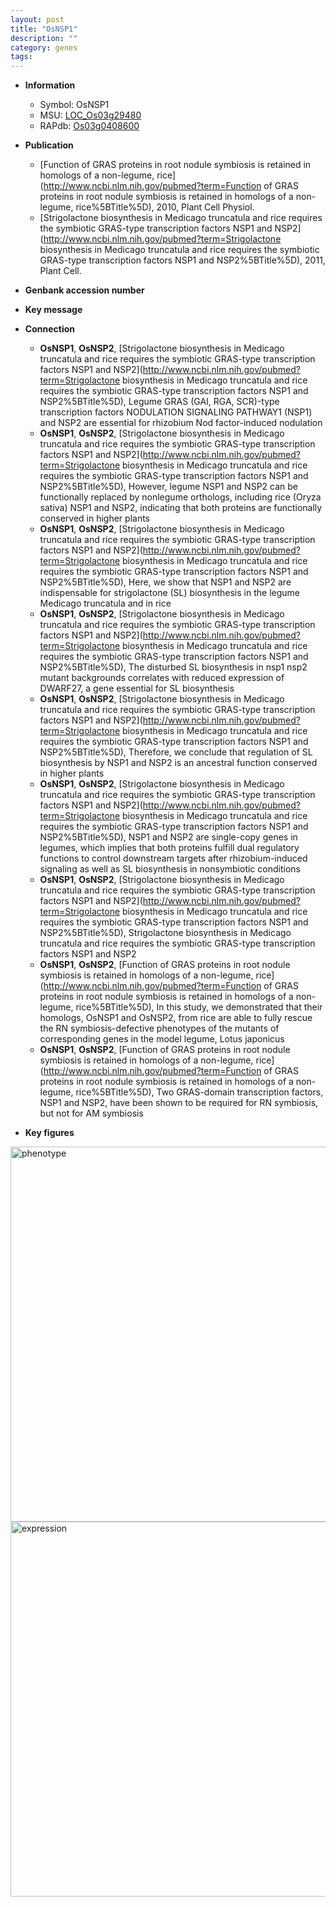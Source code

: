 ```yaml
---
layout: post
title: "OsNSP1"
description: ""
category: genes
tags: 
---
```


* **Information**  
    + Symbol: OsNSP1  
    + MSU: [LOC_Os03g29480](http://rice.plantbiology.msu.edu/cgi-bin/ORF_infopage.cgi?orf=LOC_Os03g29480)  
    + RAPdb: [Os03g0408600](http://rapdb.dna.affrc.go.jp/viewer/gbrowse_details/irgsp1?name=Os03g0408600)  

* **Publication**  
    + [Function of GRAS proteins in root nodule symbiosis is retained in homologs of a non-legume, rice](http://www.ncbi.nlm.nih.gov/pubmed?term=Function of GRAS proteins in root nodule symbiosis is retained in homologs of a non-legume, rice%5BTitle%5D), 2010, Plant Cell Physiol.
    + [Strigolactone biosynthesis in Medicago truncatula and rice requires the symbiotic GRAS-type transcription factors NSP1 and NSP2](http://www.ncbi.nlm.nih.gov/pubmed?term=Strigolactone biosynthesis in Medicago truncatula and rice requires the symbiotic GRAS-type transcription factors NSP1 and NSP2%5BTitle%5D), 2011, Plant Cell.

* **Genbank accession number**  

* **Key message**  

* **Connection**  
    + __OsNSP1__, __OsNSP2__, [Strigolactone biosynthesis in Medicago truncatula and rice requires the symbiotic GRAS-type transcription factors NSP1 and NSP2](http://www.ncbi.nlm.nih.gov/pubmed?term=Strigolactone biosynthesis in Medicago truncatula and rice requires the symbiotic GRAS-type transcription factors NSP1 and NSP2%5BTitle%5D), Legume GRAS (GAI, RGA, SCR)-type transcription factors NODULATION SIGNALING PATHWAY1 (NSP1) and NSP2 are essential for rhizobium Nod factor-induced nodulation
    + __OsNSP1__, __OsNSP2__, [Strigolactone biosynthesis in Medicago truncatula and rice requires the symbiotic GRAS-type transcription factors NSP1 and NSP2](http://www.ncbi.nlm.nih.gov/pubmed?term=Strigolactone biosynthesis in Medicago truncatula and rice requires the symbiotic GRAS-type transcription factors NSP1 and NSP2%5BTitle%5D), However, legume NSP1 and NSP2 can be functionally replaced by nonlegume orthologs, including rice (Oryza sativa) NSP1 and NSP2, indicating that both proteins are functionally conserved in higher plants
    + __OsNSP1__, __OsNSP2__, [Strigolactone biosynthesis in Medicago truncatula and rice requires the symbiotic GRAS-type transcription factors NSP1 and NSP2](http://www.ncbi.nlm.nih.gov/pubmed?term=Strigolactone biosynthesis in Medicago truncatula and rice requires the symbiotic GRAS-type transcription factors NSP1 and NSP2%5BTitle%5D), Here, we show that NSP1 and NSP2 are indispensable for strigolactone (SL) biosynthesis in the legume Medicago truncatula and in rice
    + __OsNSP1__, __OsNSP2__, [Strigolactone biosynthesis in Medicago truncatula and rice requires the symbiotic GRAS-type transcription factors NSP1 and NSP2](http://www.ncbi.nlm.nih.gov/pubmed?term=Strigolactone biosynthesis in Medicago truncatula and rice requires the symbiotic GRAS-type transcription factors NSP1 and NSP2%5BTitle%5D), The disturbed SL biosynthesis in nsp1 nsp2 mutant backgrounds correlates with reduced expression of DWARF27, a gene essential for SL biosynthesis
    + __OsNSP1__, __OsNSP2__, [Strigolactone biosynthesis in Medicago truncatula and rice requires the symbiotic GRAS-type transcription factors NSP1 and NSP2](http://www.ncbi.nlm.nih.gov/pubmed?term=Strigolactone biosynthesis in Medicago truncatula and rice requires the symbiotic GRAS-type transcription factors NSP1 and NSP2%5BTitle%5D), Therefore, we conclude that regulation of SL biosynthesis by NSP1 and NSP2 is an ancestral function conserved in higher plants
    + __OsNSP1__, __OsNSP2__, [Strigolactone biosynthesis in Medicago truncatula and rice requires the symbiotic GRAS-type transcription factors NSP1 and NSP2](http://www.ncbi.nlm.nih.gov/pubmed?term=Strigolactone biosynthesis in Medicago truncatula and rice requires the symbiotic GRAS-type transcription factors NSP1 and NSP2%5BTitle%5D), NSP1 and NSP2 are single-copy genes in legumes, which implies that both proteins fulfill dual regulatory functions to control downstream targets after rhizobium-induced signaling as well as SL biosynthesis in nonsymbiotic conditions
    + __OsNSP1__, __OsNSP2__, [Strigolactone biosynthesis in Medicago truncatula and rice requires the symbiotic GRAS-type transcription factors NSP1 and NSP2](http://www.ncbi.nlm.nih.gov/pubmed?term=Strigolactone biosynthesis in Medicago truncatula and rice requires the symbiotic GRAS-type transcription factors NSP1 and NSP2%5BTitle%5D), Strigolactone biosynthesis in Medicago truncatula and rice requires the symbiotic GRAS-type transcription factors NSP1 and NSP2
    + __OsNSP1__, __OsNSP2__, [Function of GRAS proteins in root nodule symbiosis is retained in homologs of a non-legume, rice](http://www.ncbi.nlm.nih.gov/pubmed?term=Function of GRAS proteins in root nodule symbiosis is retained in homologs of a non-legume, rice%5BTitle%5D), In this study, we demonstrated that their homologs, OsNSP1 and OsNSP2, from rice are able to fully rescue the RN symbiosis-defective phenotypes of the mutants of corresponding genes in the model legume, Lotus japonicus
    + __OsNSP1__, __OsNSP2__, [Function of GRAS proteins in root nodule symbiosis is retained in homologs of a non-legume, rice](http://www.ncbi.nlm.nih.gov/pubmed?term=Function of GRAS proteins in root nodule symbiosis is retained in homologs of a non-legume, rice%5BTitle%5D), Two GRAS-domain transcription factors, NSP1 and NSP2, have been shown to be required for RN symbiosis, but not for AM symbiosis

* **Key figures**  
<img src="http://ricencode.github.io/images/OsNSP1.pheno.png" alt="phenotype"  style="width: 600px;"/>

<img src="http://ricencode.github.io/images/OsNSP1.exp.png" alt="expression"  style="width: 600px;"/>


